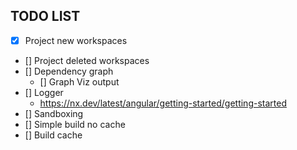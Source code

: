 ## TODO LIST

- [x] Project new workspaces
- [] Project deleted workspaces
- [] Dependency graph
  - [] Graph Viz output
- [] Logger
  - https://nx.dev/latest/angular/getting-started/getting-started
- [] Sandboxing
- [] Simple build no cache
- [] Build cache

